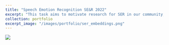 ```yaml
---
title: "Speech Emotion Recognition SE&R 2022"
excerpt: "This task aims to motivate research for SER in our community, mainly to discuss theoretical and practical aspects of SER, pre-processing and feature extraction, and machine learning models for Portuguese."
collection: portfolio
excerpt_image: "/images/portfolio/ser_embeddings.png"
---
```


<a href="https://github.com/gabrielziegler3/speech-emotion-recogntion-ser2022"><img src="https://gh-card.dev/repos/gabrielziegler3/speech-emotion-recogntion-ser2022.svg?fullname"></a>
